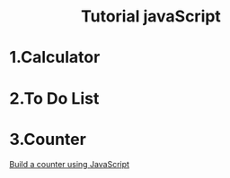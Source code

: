 <div align="center">
 
 # Tutorial javaScript
 
</div>

# 1.Calculator
# 2.To Do List
# 3.Counter
 [Build a counter using JavaScript](https://github.com/zeynabizadi/Counter-project)
 

